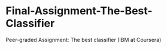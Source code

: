 # Final-Assignment-The-Best-Classifier
Peer-graded Assignment: The best classifier (IBM at Coursera)
